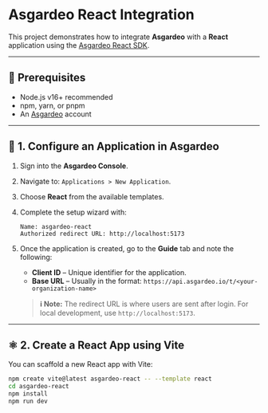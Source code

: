 # Asgardeo React Integration

This project demonstrates how to integrate **Asgardeo** with a **React** application using the [Asgardeo React SDK](https://www.npmjs.com/package/@asgardeo/react).

---

## 🚀 Prerequisites

- Node.js v16+ recommended
- npm, yarn, or pnpm
- An [Asgardeo](https://www.asgardeo.io/) account

---

## 🔧 1. Configure an Application in Asgardeo

1. Sign into the **Asgardeo Console**.
2. Navigate to: `Applications > New Application`.
3. Choose **React** from the available templates.
4. Complete the setup wizard with:
    
    ```
    Name: asgardeo-react
    Authorized redirect URL: http://localhost:5173
    ```

5. Once the application is created, go to the **Guide** tab and note the following:

    - **Client ID** – Unique identifier for the application.
    - **Base URL** – Usually in the format: `https://api.asgardeo.io/t/<your-organization-name>`

    > **ℹ️ Note:** The redirect URL is where users are sent after login. For local development, use `http://localhost:5173`.

---

## ⚛️ 2. Create a React App using Vite

You can scaffold a new React app with Vite:

```bash
npm create vite@latest asgardeo-react -- --template react
cd asgardeo-react
npm install
npm run dev
